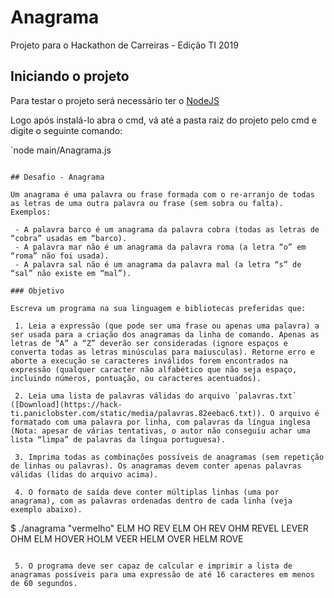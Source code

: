 # Anagrama

Projeto para o Hackathon de Carreiras - Edição TI 2019

## Iniciando o projeto

Para testar o projeto será necessário ter o [NodeJS](https://nodejs.org/)

Logo após instalá-lo abra o cmd, vá até a pasta raiz do projeto pelo cmd e digite o seguinte comando:

`node main/Anagrama.js
```

## Desafio - Anagrama

Um anagrama é uma palavra ou frase formada com o re-arranjo de todas as letras de uma outra palavra ou frase (sem sobra ou falta). Exemplos:

 - A palavra barco é um anagrama da palavra cobra (todas as letras de “cobra” usadas em “barco).
 - A palavra mar não é um anagrama da palavra roma (a letra “o” em “roma” não foi usada).
 - A palavra sal não é um anagrama da palavra mal (a letra “s” de “sal” não existe em “mal”).

### Objetivo

Escreva um programa na sua linguagem e bibliotecas preferidas que:

 1. Leia a expressão (que pode ser uma frase ou apenas uma palavra) a ser usada para a criação dos anagramas da linha de comando. Apenas as letras de “A” a “Z” deverão ser consideradas (ignore espaços e converta todas as letras minúsculas para maíusculas). Retorne erro e aborte a execução se caracteres inválidos forem encontrados na expressão (qualquer caracter não alfabético que não seja espaço, incluindo números, pontuação, ou caracteres acentuados).

 2. Leia uma lista de palavras válidas do arquivo `palavras.txt` ([Download](https://hack-ti.paniclobster.com/static/media/palavras.82eebac6.txt)). O arquivo é formatado com uma palavra por linha, com palavras da língua inglesa (Nota: apesar de várias tentativas, o autor não conseguiu achar uma lista “limpa” de palavras da língua portuguesa).

 3. Imprima todas as combinações possíveis de anagramas (sem repetição de linhas ou palavras). Os anagramas devem conter apenas palavras válidas (lidas do arquivo acima).

 4. O formato de saída deve conter múltiplas linhas (uma por anagrama), com as palavras ordenadas dentro de cada linha (veja exemplo abaixo).

```
$ ./anagrama "vermelho"
ELM HO REV
ELM OH REV
OHM REVEL
LEVER OHM
ELM HOVER
HOLM VEER
HELM OVER
HELM ROVE
```

 5. O programa deve ser capaz de calcular e imprimir a lista de anagramas possíveis para uma expressão de até 16 caracteres em menos de 60 segundos.
 
 
